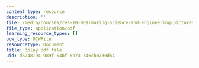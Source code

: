 ```yaml
---
content_type: resource
description: ''
file: /media/courses/res-10-001-making-science-and-engineering-pictures-a-practical-guide-to-presenting-your-work-spring-2016/d6248194989f54bf6b73346cb0730d54_h1GtR8xJraw.pdf
file_type: application/pdf
learning_resource_types: []
ocw_type: OCWFile
resourcetype: Document
title: 3play pdf file
uid: d6248194-989f-54bf-6b73-346cb0730d54
---
```

